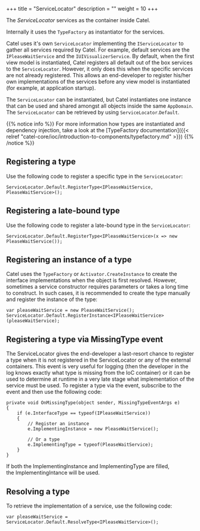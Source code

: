 +++
title = "ServiceLocator" 
description = ""
weight = 10
+++

The *ServiceLocator* services as the container inside Catel.

Internally it uses the `TypeFactory` as instantiator for the services.

Catel uses it's own `ServiceLocator` implementing the `IServiceLocator` to gather all services required by Catel. For example, default services are the `IPleaseWaitService` and the `IUIVisualizerService`. By default, when the first view model is instantiated, Catel registers all default out of the box services to the `ServiceLocator`. However, it only does this when the specific services are not already registered. This allows an end-developer to register his/her own implementations of the services before any view model is instantiated (for example, at application startup).

The `ServiceLocator` can be instantiated, but Catel instantiates one instance that can be used and shared amongst all objects inside the same `AppDomain`. The `ServiceLocator` can be retrieved by using `ServiceLocator`.`Default`.

{{% notice info %}}
For more information how types are instantiated and dependency injection, take a look at the [TypeFactory documentation]({{< relref "catel-core/ioc/introduction-to-components/typefactory.md" >}})
{{% /notice %}}

## Registering a type

Use the following code to register a specific type in the `ServiceLocator`:

```
ServiceLocator.Default.RegisterType<IPleaseWaitService, PleaseWaitService>();
```

## Registering a late-bound type

Use the following code to register a late-bound type in the `ServiceLocator`:

```
ServiceLocator.Default.RegisterType<IPleaseWaitService>(x => new PleaseWaitService());
```

## Registering an instance of a type

Catel uses the `TypeFactory` or `Activator.CreateInstance` to create the interface implementations when the object is first resolved. However, sometimes a service constructor requires parameters or takes a long time to construct. In such cases, it is recommended to create the type manually and register the instance of the type:

```
var pleaseWaitService = new PleaseWaitService();
ServiceLocator.Default.RegisterInstance<IPleaseWaitService>(pleaseWaitService);
```

## Registering a type via MissingType event

The ServiceLocator gives the end-developer a last-resort chance to register a type when it is not registered in the ServiceLocator or any of the external containers. This event is very useful for logging (then the developer in the log knows exactly what type is missing from the IoC container) or it can be used to determine at runtime in a very late stage what implementation of the service must be used. To register a type via the event, subscribe to the event and then use the following code:

```
private void OnMissingType(object sender, MissingTypeEventArgs e)
{
    if (e.InterfaceType == typeof(IPleaseWaitService))
    {
        // Register an instance
        e.ImplementingInstance = new PleaseWaitService();

        // Or a type
        e.ImplementingType = typeof(PleaseWaitService);
    }
}
```

If both the ImplementingInstance and ImplementingType are filled, the ImplementingIntance will be used.

## Resolving a type

To retrieve the implementation of a service, use the following code:

```
var pleaseWaitService = ServiceLocator.Default.ResolveType<IPleaseWaitService>();
```
